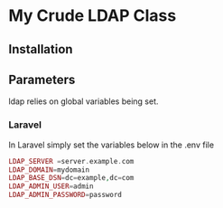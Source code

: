 # My Crude LDAP Class



## Installation


## Parameters

ldap relies on global variables being set. 

### Laravel


In Laravel simply set the variables below in the .env file

```php
LDAP_SERVER =server.example.com
LDAP_DOMAIN=mydomain
LDAP_BASE_DSN=dc=example,dc=com
LDAP_ADMIN_USER=admin
LDAP_ADMIN_PASSWORD=password
```
